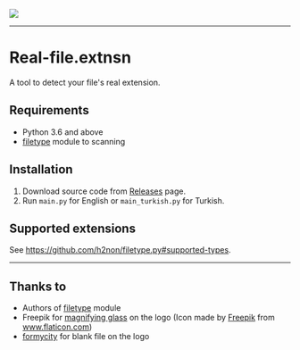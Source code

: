 ![](app/icon.ico)

---

# Real-file.extnsn

A tool to detect your file's real extension.

## Requirements

- Python 3.6 and above
- [filetype](https://github.com/h2non/filetype.py) module to scanning

## Installation

1. Download source code from [Releases](https://github.com/ygz213/Real-file.extnsn/releases) page.
2. Run `main.py` for English or `main_turkish.py` for Turkish.

## Supported extensions

See https://github.com/h2non/filetype.py#supported-types.

---

## Thanks to

- Authors of [filetype](https://github.com/h2non/filetype.py) module
- Freepik for [magnifying glass](https://www.flaticon.com/free-icon/magnifier_71403) on the logo   (Icon made by [Freepik](https://www.freepik.com/) from www.flaticon.com)
- [formycity](https://www.veryicon.com/icons/miscellaneous/unicons/file-blank-4.html) for blank file on the logo
